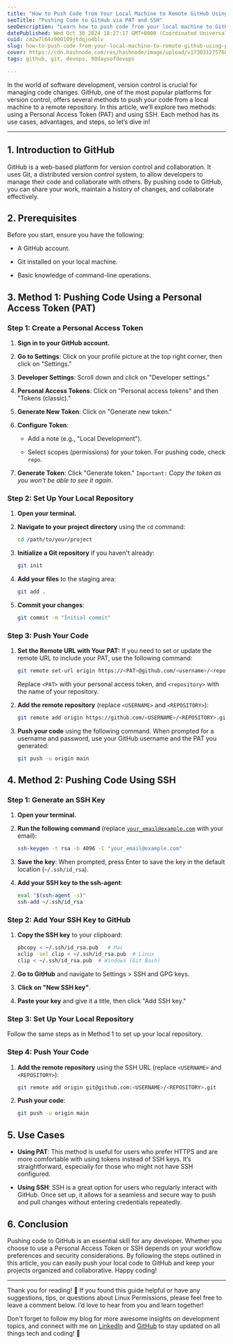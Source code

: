 ```yaml
---
title: "How to Push Code from Your Local Machine to Remote GitHub Using PAT and SSH"
seoTitle: "Pushing Code to GitHub via PAT and SSH"
seoDescription: "Learn how to push code from your local machine to GitHub using Personal Access Tokens (PAT) and SSH with step-by-step guidance"
datePublished: Wed Oct 30 2024 18:27:17 GMT+0000 (Coordinated Universal Time)
cuid: cm2w7l64z000109jtdqjo4blv
slug: how-to-push-code-from-your-local-machine-to-remote-github-using-pat-and-ssh
cover: https://cdn.hashnode.com/res/hashnode/image/upload/v1730312757687/724612e9-1e0e-4eb8-9909-f1b97bd560e7.png
tags: github, git, devops, 90daysofdevops

---
```


In the world of software development, version control is crucial for managing code changes. GitHub, one of the most popular platforms for version control, offers several methods to push your code from a local machine to a remote repository. In this article, we’ll explore two methods: using a Personal Access Token (PAT) and using SSH. Each method has its use cases, advantages, and steps, so let’s dive in!

---

## 1\. Introduction to GitHub

GitHub is a web-based platform for version control and collaboration. It uses Git, a distributed version control system, to allow developers to manage their code and collaborate with others. By pushing code to GitHub, you can share your work, maintain a history of changes, and collaborate effectively.

## 2\. Prerequisites

Before you start, ensure you have the following:

* A GitHub account.
    
* Git installed on your local machine.
    
* Basic knowledge of command-line operations.
    

## 3\. Method 1: Pushing Code Using a Personal Access Token (PAT)

### Step 1: Create a Personal Access Token

1. **Sign in to your GitHub account.**
    
2. **Go to Settings**: Click on your profile picture at the top right corner, then click on "Settings."
    
3. **Developer Settings**: Scroll down and click on "Developer settings."
    
4. **Personal Access Tokens**: Click on "Personal access tokens" and then "Tokens (classic)."
    
5. **Generate New Token**: Click on "Generate new token."
    
6. **Configure Token**:
    
    * Add a note (e.g., "Local Development").
        
    * Select scopes (permissions) for your token. For pushing code, check `repo`.
        
7. **Generate Token**: Click "Generate token." `Important:` *Copy the token as you won't be able to see it again*.
    

### Step 2: Set Up Your Local Repository

1. **Open your terminal.**
    
2. **Navigate to your project directory** using the `cd` command:
    
    ```bash
    cd /path/to/your/project
    ```
    
3. **Initialize a Git repository** if you haven't already:
    
    ```bash
    git init
    ```
    
4. **Add your files** to the staging area:
    
    ```bash
    git add .
    ```
    
5. **Commit your changes**:
    
    ```bash
    git commit -m "Initial commit"
    ```
    

### Step 3: Push Your Code

1. **Set the Remote URL with Your PAT:** If you need to set or update the remote URL to include your PAT, use the following command:
    
    ```bash
    git remote set-url origin https://<PAT>@github.com/<username>/<repository>.git
    ```
    
    Replace `<PAT>` with your personal access token, and `<repository>` with the name of your repository.
    
2. **Add the remote repository** (replace `<USERNAME>` and `<REPOSITORY>`):
    
    ```bash
    git remote add origin https://github.com/<USERNAME>/<REPOSITORY>.git
    ```
    
3. **Push your code** using the following command. When prompted for a username and password, use your GitHub username and the PAT you generated:
    
    ```bash
    git push -u origin main
    ```
    

## 4\. Method 2: Pushing Code Using SSH

### Step 1: Generate an SSH Key

1. **Open your terminal.**
    
2. **Run the following command** (replace [`your_email@example.com`](mailto:your_email@example.com) with your email):
    
    ```bash
    ssh-keygen -t rsa -b 4096 -C "your_email@example.com"
    ```
    
3. **Save the key**: When prompted, press Enter to save the key in the default location (`~/.ssh/id_rsa`).
    
4. **Add your SSH key to the ssh-agent**:
    
    ```bash
    eval "$(ssh-agent -s)"
    ssh-add ~/.ssh/id_rsa
    ```
    

### Step 2: Add Your SSH Key to GitHub

1. **Copy the SSH key** to your clipboard:
    
    ```bash
    pbcopy < ~/.ssh/id_rsa.pub   # Mac
    xclip -sel clip < ~/.ssh/id_rsa.pub  # Linux
    clip < ~/.ssh/id_rsa.pub  # Windows (Git Bash)
    ```
    
2. **Go to GitHub** and navigate to Settings &gt; SSH and GPG keys.
    
3. **Click on "New SSH key"**.
    
4. **Paste your key** and give it a title, then click "Add SSH key."
    

### Step 3: Set Up Your Local Repository

Follow the same steps as in Method 1 to set up your local repository.

### Step 4: Push Your Code

1. **Add the remote repository** using the SSH URL (replace `<USERNAME>` and `<REPOSITORY>`):
    
    ```bash
    git remote add origin git@github.com:<USERNAME>/<REPOSITORY>.git
    ```
    
2. **Push your code**:
    
    ```bash
    git push -u origin main
    ```
    

## 5\. Use Cases

* **Using PAT**: This method is useful for users who prefer HTTPS and are more comfortable with using tokens instead of SSH keys. It’s straightforward, especially for those who might not have SSH configured.
    
* **Using SSH**: SSH is a great option for users who regularly interact with GitHub. Once set up, it allows for a seamless and secure way to push and pull changes without entering credentials repeatedly.
    

## 6\. Conclusion

Pushing code to GitHub is an essential skill for any developer. Whether you choose to use a Personal Access Token or SSH depends on your workflow preferences and security considerations. By following the steps outlined in this article, you can easily push your local code to GitHub and keep your projects organized and collaborative. Happy coding!

---

Thank you for reading! 🚀 If you found this guide helpful or have any suggestions, tips, or questions about Linux Permissions, please feel free to leave a comment below. I’d love to hear from you and learn together!

Don't forget to follow my blog for more awesome insights on development topics, and connect with me on [LinkedIn](https://www.linkedin.com/in/ahireshubham/) and [GitHub](https://github.com/Shubham-Ahire) to stay updated on all things tech and coding! 🎉
